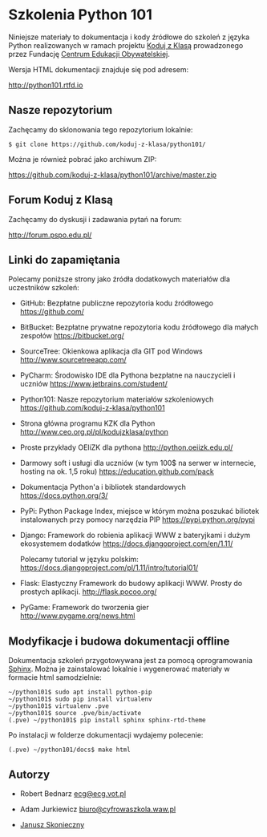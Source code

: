Szkolenia Python 101
====================

Niniejsze materiały to dokumentacja i kody źródłowe do szkoleń z
języka Python realizowanych w ramach projektu [Koduj z Klasą][1]
prowadzonego przez Fundację [Centrum Edukacji Obywatelskiej][2].

Wersja HTML dokumentacji znajduje się pod adresem:

http://python101.rtfd.io

Nasze repozytorium
-------------------

Zachęcamy do sklonowania tego repozytorium lokalnie:

    $ git clone https://github.com/koduj-z-klasa/python101/

Można je również pobrać jako archiwum ZIP:

https://github.com/koduj-z-klasa/python101/archive/master.zip

Forum Koduj z Klasą
--------------------

Zachęcamy do dyskusji i zadawania pytań na forum:

http://forum.pspo.edu.pl/

Linki do zapamiętania
---------------------

Polecamy poniższe strony jako źródła dodatkowych materiałów dla uczestników szkoleń:

- GitHub: Bezpłatne publiczne repozytoria kodu źródłowego
  https://github.com/

- BitBucket: Bezpłatne prywatne repozytoria kodu źródłowego dla małych zespołów
  https://bitbucket.org/

- SourceTree: Okienkowa aplikacja dla GIT pod Windows
  http://www.sourcetreeapp.com/

- PyCharm: Środowisko IDE dla Pythona bezpłatne na nauczycieli i uczniów
  https://www.jetbrains.com/student/

- Python101: Nasze repozytorium materiałów szkoleniowych
  https://github.com/koduj-z-klasa/python101

- Strona główna programu KZK dla Python
  http://www.ceo.org.pl/pl/kodujzklasa/python

- Proste przykłady OEIiZK dla pythona
  http://python.oeiizk.edu.pl/

- Darmowy soft i usługi dla uczniów (w tym 100$ na serwer w internecie, hosting na ok. 1,5 roku)
  https://education.github.com/pack

- Dokumentacja Python'a i bibliotek standardowych
  https://docs.python.org/3/

- PyPi: Python Package Index, miejsce w którym można poszukać biliotek instalowanych przy pomocy narzędzia PIP
  https://pypi.python.org/pypi

- Django: Framework do robienia aplikacji WWW z bateryjkami i dużym ekosystemem dodatków
  https://docs.djangoproject.com/en/1.11/

  Polecamy tutorial w języku polskim:
  https://docs.djangoproject.com/pl/1.11/intro/tutorial01/

- Flask: Elastyczny Framework do budowy aplikacji WWW. Prosty do prostych aplikacji.
  http://flask.pocoo.org/

- PyGame: Framework do tworzenia gier
  http://www.pygame.org/news.html


Modyfikacje i budowa dokumentacji offline
-----------------------------------------

Dokumentacja szkoleń przygotowywana jest za pomocą oprogramowania [Sphinx][3].
Można je zainstalować lokalnie i wygenerować materiały w formacie html samodzielnie:

    ~/python101$ sudo apt install python-pip
    ~/python101$ sudo pip install virtualenv
    ~/python101$ virtualenv .pve
    ~/python101$ source .pve/bin/activate
    (.pve) ~/python101$ pip install sphinx sphinx-rtd-theme

Po instalacji w folderze dokumentacji wydajemy polecenie:

    (.pve) ~/python101/docs$ make html

Autorzy
-------

- Robert Bednarz <ecg@ecg.vot.pl>
- Adam Jurkiewicz <biuro@cyfrowaszkola.waw.pl>
- [Janusz Skonieczny][4]

  [1]: http://www.ceo.org.pl/koduj
  [2]: http://www.ceo.org.pl/
  [3]: http://sphinx-doc.org/latest/
  [4]: http://plus.google.com/+JanuszSkonieczny/
"dodaj cos" 
